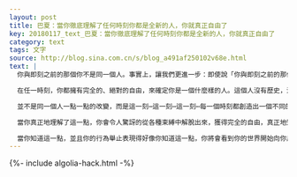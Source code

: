```yaml
---
layout: post
title: 巴夏：當你徹底理解了任何時刻你都是全新的人，你就真正自由了
key: 20180117_text_巴夏：當你徹底理解了任何時刻你都是全新的人，你就真正自由了
category: text
tags: 文字
source: http://blog.sina.com.cn/s/blog_a491af250102v68e.html
text: |
  你與即刻之前的那個你不是同一個人。事實上，讓我們更進一步：即使說「你與即刻之前的那個你不是同一個人」，這句話在一定程度上也存在著誤導。因為真相是，當靈魂為下一刻體驗創造一個新的人格的時候，這個新人，這個反映了新的時刻的新人，是一個完全的新人。這個新人沒有過去⋯沒有任何歷史！沒有！他完全沒有任何歷史！

  在任一時刻，你都擁有完全的、絕對的自由，來確定你是一個什麼樣的人。這個人沒有歷史，沒有過去。因此，在任意給定的時刻，沒有哪個人被這個人的意識此前所創造的任何其他人格所限制，無論何種方式、何種形式的限制。這是真的。

  並不是同一個人一點一點的改變，而是這一刻⋯這一刻⋯這一刻⋯每一個時刻都創造出一個不同的人。完全的⋯徹底的⋯絕對的⋯你沒有歷史。

  當你真正地理解了這一點，你會令人驚訝的從各種束縛中解脫出來，獲得完全的自由，真正地知道沒有任何東西能夠阻止你。在任何時刻，你決定成為什麼樣的人，都會成為那個樣子的人。

  當你知道這一點，並且你的行為舉止表現得好像你知道這一點，你將會看到你的世界開始向你反饋（反映）對那種自由的肯定（註：表明你真的獲得了自由）。在同步性、神奇創造力和創造方面，這種反饋達到令人如此吃驚的程度，以至於你最終將會理解「按照造物主的形象創造的」這句話的含義。你真的是按照造物主的形象創造出來的，每一時刻，你都是造物主的一個樣子，一個面貌，一個視角。
---
```


{%- include algolia-hack.html -%}
